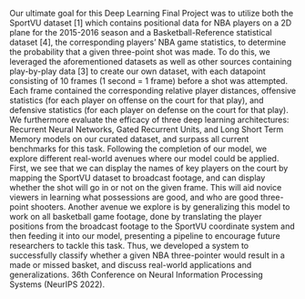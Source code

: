 Our ultimate goal for this Deep Learning Final Project was to utilize both the
SportVU dataset [1] which contains positional data for NBA players on a 2D plane
for the 2015-2016 season and a Basketball-Reference statistical dataset [4], the
corresponding players’ NBA game statistics, to determine the probability that a
given three-point shot was made. To do this, we leveraged the aforementioned
datasets as well as other sources containing play-by-play data [3] to create our own
dataset, with each datapoint consisting of 10 frames (1 second = 1 frame) before
a shot was attempted. Each frame contained the corresponding relative player
distances, offensive statistics (for each player on offense on the court for that play),
and defensive statistics (for each player on defense on the court for that play). We
furthermore evaluate the efficacy of three deep learning architectures: Recurrent
Neural Networks, Gated Recurrent Units, and Long Short Term Memory models
on our curated dataset, and surpass all current benchmarks for this task. Following
the completion of our model, we explore different real-world avenues where our
model could be applied. First, we see that we can display the names of key players
on the court by mapping the SportVU dataset to broadcast footage, and can display
whether the shot will go in or not on the given frame. This will aid novice viewers
in learning what possessions are good, and who are good three-point shooters.
Another avenue we explore is by generalizing this model to work on all basketball
game footage, done by translating the player positions from the broadcast footage
to the SportVU coordinate system and then feeding it into our model, presenting a
pipeline to encourage future researchers to tackle this task. Thus, we developed a
system to successfully classify whether a given NBA three-pointer would result in
a made or missed basket, and discuss real-world applications and generalizations.
36th Conference on Neural Information Processing Systems (NeurIPS 2022).

